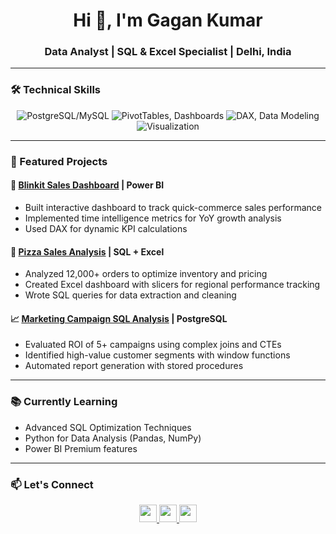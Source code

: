 <h1 align="center">Hi 👋, I'm Gagan Kumar</h1>
<h3 align="center">Data Analyst | SQL & Excel Specialist | Delhi, India</h3>

---

### 🛠️ Technical Skills
<p align="center">
  <img src="https://img.shields.io/badge/SQL-4479A1?style=for-the-badge&logo=postgresql&logoColor=white" title="PostgreSQL/MySQL"/>
  <img src="https://img.shields.io/badge/Excel-217346?style=for-the-badge&logo=microsoft-excel&logoColor=white" title="PivotTables, Dashboards"/>
  <img src="https://img.shields.io/badge/PowerBI-F2C811?style=for-the-badge&logo=powerbi&logoColor=black" title="DAX, Data Modeling"/>
  <img src="https://img.shields.io/badge/Tableau-E97627?style=for-the-badge&logo=tableau&logoColor=white" title="Visualization"/>
</p>

---

### 📌 Featured Projects

#### 🚀 [Blinkit Sales Dashboard](https://github.com/Gagan4141/blinkit-sales-dashboard) | Power BI
- Built interactive dashboard to track quick-commerce sales performance
- Implemented time intelligence metrics for YoY growth analysis
- Used DAX for dynamic KPI calculations

#### 🍕 [Pizza Sales Analysis](https://github.com/Gagan4141/Pizza-sales-analysis) | SQL + Excel
- Analyzed 12,000+ orders to optimize inventory and pricing
- Created Excel dashboard with slicers for regional performance tracking
- Wrote SQL queries for data extraction and cleaning

#### 📈 [Marketing Campaign SQL Analysis](https://github.com/Gagan4141/Marketing-Campaign-SQL-Analysis) | PostgreSQL
- Evaluated ROI of 5+ campaigns using complex joins and CTEs
- Identified high-value customer segments with window functions
- Automated report generation with stored procedures

---

### 📚 Currently Learning
- Advanced SQL Optimization Techniques
- Python for Data Analysis (Pandas, NumPy)
- Power BI Premium features

---

### 📫 Let's Connect
<p align="center">
  <a href="https://www.linkedin.com/in/gagan-kumar-801445191">
    <img src="https://img.shields.io/badge/LinkedIn-0077B5?style=for-the-badge&logo=linkedin&logoColor=white" height="28"/>
  </a>
  <a href="mailto:gag4kumar@gmail.com">
    <img src="https://img.shields.io/badge/Gmail-D14836?style=for-the-badge&logo=gmail&logoColor=white" height="28"/>
  </a>
  <a href="https://github.com/Gagan4141">
    <img src="https://img.shields.io/badge/Portfolio-181717?style=for-the-badge&logo=github&logoColor=white" height="28"/>
  </a>
</p>
